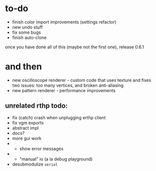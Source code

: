 # to-do

- finish color import improvements (settings refactor)
- new undo stuff
- fix some bugs
- finish auto-clone

once you have done all of this (maybe not the first one), release 0.6.1

# and then

- new oscilloscope renderer - custom code that uses texture and fixes two issues: too many vertices, and broken anti-aliasing
- new pattern renderer - performance improvements

## unrelated rthp todo:

- fix (catch) crash when unplugging erthp client
- fix vgm exports
- abstract impl
- docs?
- more gui work
- - show error messages
- - "manual" io (a la debug playground)
- desubmodulize `serial`

